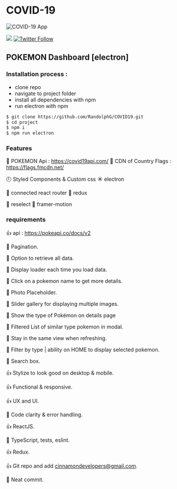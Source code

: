 # COVID-19 
![COVID-19 App](https://github.com/RandolphG/COVID19/blob/main/public/_covid.gif?raw=true)


<a href="https://discord.gg/Xfa6xgr2Zf"><img src="https://img.shields.io/badge/discord-join-7289DA.svg" /></a>
[![Twitter Follow](https://img.shields.io/twitter/follow/poplogics.svg?style=social)](https://twitter.com/poplogics)
## POKEMON Dashboard [electron]

### Installation process :

- clone repo
- navigate to project folder
- install all dependencies with npm
- run electron with npm 


```bash
$ git clone https://github.com/RandolphG/COVID19.git
$ cd project
$ npm i
$ npm run electron 
```
### Features
💪 POKEMON Api : https://covid19api.com/
💎  CDN of Country Flags : https://flags.fmcdn.net/

🕘  Styled Components & Custom css
☀️ electron

🔧 connected react router
🔋 redux
    

🧛 reselect
🦝 framer-motion

### requirements 
👍 api : https://pokeapi.co/docs/v2

💩 Pagination. 

💩 Option to retrieve all data.

💩 Display loader each time you load data.

💩 Click on a pokemon name to get more details.

💩 Photo Placeholder.

💩 Slider  gallery  for displaying multiple images.

💩 Show the type of Pokémon on details page

💩 Filtered List of similar type pokemon  in modal.

💩 Stay in the same view when refreshing.

💩 Filter by type | ability on  HOME to display selected pokemon.

💩 Search box.

👍 Stylize to look good on desktop & mobile.

👍 Functional & responsive.

👍 UX and UI.

💩 Code clarity & error handling.

👍 ReactJS.

💩 TypeScript, tests, eslint.

👍 Redux.

👍 Git repo and add cinnamondevelopers@gmail.com.

💩 Neat commit.


